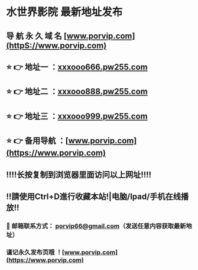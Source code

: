 # 水世界影院 最新地址发布 
## 导 航 永 久 域 名 [www.porvip.com](httpS://www.porvip.com)
## ⭐️ 👉 地址一 ：[xxxooo666.pw255.com](HttpS://xxxooo666.pw255.com)
## ⭐️ 👉 地址二 ：[xxxooo888.pw255.com](httpS://xxxooo888.pw255.com)
## ⭐️ 👉 地址三 ：[xxxooo999.pw255.com](httpS://xxxooo999.pw255.com)
## ⭐️ 👉 备用导航 ：[www.porvip.com](https://www.porvip.com)
## ‼️‼️长按复制到浏览器里面访问以上网址‼️‼️
## ‼️請使用Ctrl+D進行收藏本站!|电脑/Ipad/手机在线播放‼️
### 📧 邮箱联系方式： <porvip66@gmail.com>（发送任意内容获取最新地址）
### 谨记永久发布页哦 ！[www.porvip.com](https://www.porvip.com)
